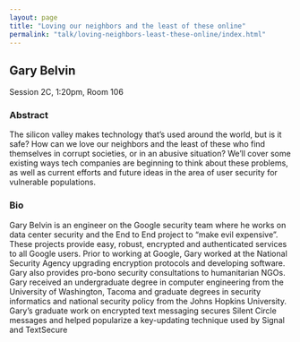 ```yaml
---
layout: page
title: "Loving our neighbors and the least of these online"
permalink: "talk/loving-neighbors-least-these-online/index.html"
---
```


## <span class="talk-speaker">Gary Belvin</span>

Session 2C, 1:20pm, Room 106

### <span class="talk-abstract">Abstract</span>

The silicon valley makes technology that’s used around the world, but is it safe? How can we love our neighbors and the least of these who find themselves in corrupt societies, or in an abusive situation? We’ll cover some existing ways tech companies are beginning to think about these problems, as well as current efforts and future ideas in the area of user security for vulnerable populations. 

### <span class="talk-bio">Bio</span>

Gary Belvin is an engineer on the Google security team where he works on data center security and the End to End project to “make evil expensive”. These projects provide easy, robust, encrypted and authenticated services to all Google users. Prior to working at Google, Gary worked at the National Security Agency upgrading encryption protocols and developing software. Gary also provides pro-bono security consultations to humanitarian NGOs. Gary received an undergraduate degree in computer engineering from the University of Washington, Tacoma and graduate degrees in security informatics and national security policy from the Johns Hopkins University. Gary’s graduate work on encrypted text messaging secures Silent Circle messages and helped popularize a key-updating technique used by Signal and TextSecure
